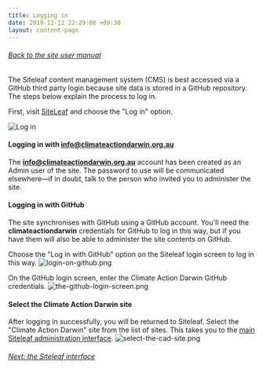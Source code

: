 ```yaml
---
title: Logging in
date: 2019-12-12 22:29:00 +09:30
layout: content-page
---
```


###### [Back to the site user manual](/administration/)

The Siteleaf content management system (CMS) is best accessed via a GitHub third party login because site data is stored in a GitHub repository. The steps below explain the process to log in.

First, visit [SiteLeaf](https://manage.siteleaf.com) and choose the "Log in" option.

![Log in](/uploads/siteleaf-login.png)

#### Logging in with info@climateactiondarwin.org.au

The **info@climateactiondarwin.org.au** account has been created as an Admin user of the site. The password to use will be communicated elsewhere—if in doubt, talk to the person who invited you to administer the site.

#### Logging in with GitHub

The site synchronises with GitHub using a GitHub account. You'll need the **climateactiondarwin** credentials for GitHub to log in this way, but if you have them will also be able to administer the site contents on GitHub.

Choose the "Log in with GitHub" option on the Siteleaf login screen to log in this way.
![login-on-github.png](/uploads/login-on-github.png)

On the GitHub login screen, enter the Climate Action Darwin GitHub credentials.
![the-github-login-screen.png](/uploads/the-github-login-screen.png)

#### Select the Climate Action Darwin site

After logging in successfully, you will be returned to Siteleaf. Select the "Climate Action Darwin" site from the list of sites. This takes you to the [main Siteleaf administration interface](/the-siteleaf-interface/).
![select-the-cad-site.png](/uploads/select-the-cad-site.png)

###### [Next: the Siteleaf interface](/the-siteleaf-interface/)